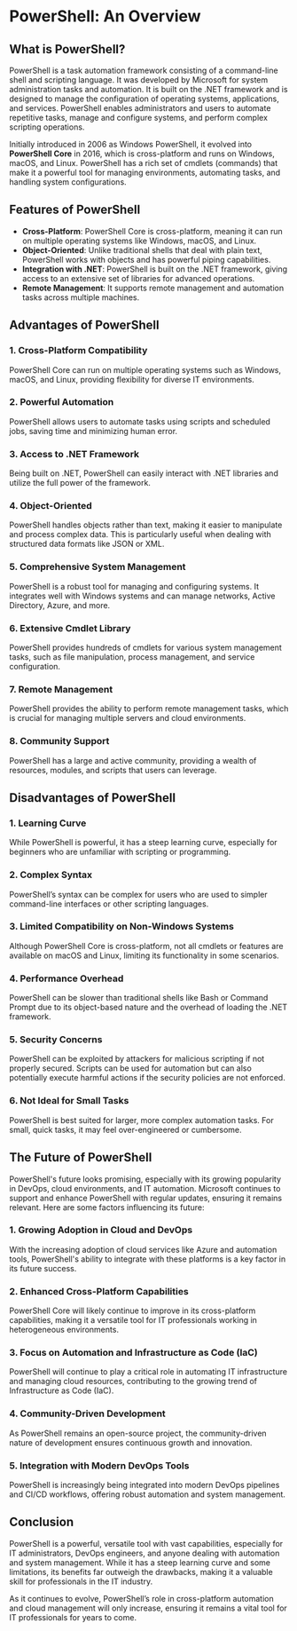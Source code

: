 # PowerShell: An Overview

## What is PowerShell?

PowerShell is a task automation framework consisting of a command-line shell and scripting language. It was developed by Microsoft for system administration tasks and automation. It is built on the .NET framework and is designed to manage the configuration of operating systems, applications, and services. PowerShell enables administrators and users to automate repetitive tasks, manage and configure systems, and perform complex scripting operations.

Initially introduced in 2006 as Windows PowerShell, it evolved into **PowerShell Core** in 2016, which is cross-platform and runs on Windows, macOS, and Linux. PowerShell has a rich set of cmdlets (commands) that make it a powerful tool for managing environments, automating tasks, and handling system configurations.

## Features of PowerShell

- **Cross-Platform**: PowerShell Core is cross-platform, meaning it can run on multiple operating systems like Windows, macOS, and Linux.
- **Object-Oriented**: Unlike traditional shells that deal with plain text, PowerShell works with objects and has powerful piping capabilities.
- **Integration with .NET**: PowerShell is built on the .NET framework, giving access to an extensive set of libraries for advanced operations.
- **Remote Management**: It supports remote management and automation tasks across multiple machines.

## Advantages of PowerShell

### 1. **Cross-Platform Compatibility**
   PowerShell Core can run on multiple operating systems such as Windows, macOS, and Linux, providing flexibility for diverse IT environments.

### 2. **Powerful Automation**
   PowerShell allows users to automate tasks using scripts and scheduled jobs, saving time and minimizing human error.

### 3. **Access to .NET Framework**
   Being built on .NET, PowerShell can easily interact with .NET libraries and utilize the full power of the framework.

### 4. **Object-Oriented**
   PowerShell handles objects rather than text, making it easier to manipulate and process complex data. This is particularly useful when dealing with structured data formats like JSON or XML.

### 5. **Comprehensive System Management**
   PowerShell is a robust tool for managing and configuring systems. It integrates well with Windows systems and can manage networks, Active Directory, Azure, and more.

### 6. **Extensive Cmdlet Library**
   PowerShell provides hundreds of cmdlets for various system management tasks, such as file manipulation, process management, and service configuration.

### 7. **Remote Management**
   PowerShell provides the ability to perform remote management tasks, which is crucial for managing multiple servers and cloud environments.

### 8. **Community Support**
   PowerShell has a large and active community, providing a wealth of resources, modules, and scripts that users can leverage.

## Disadvantages of PowerShell

### 1. **Learning Curve**
   While PowerShell is powerful, it has a steep learning curve, especially for beginners who are unfamiliar with scripting or programming.

### 2. **Complex Syntax**
   PowerShell’s syntax can be complex for users who are used to simpler command-line interfaces or other scripting languages.

### 3. **Limited Compatibility on Non-Windows Systems**
   Although PowerShell Core is cross-platform, not all cmdlets or features are available on macOS and Linux, limiting its functionality in some scenarios.

### 4. **Performance Overhead**
   PowerShell can be slower than traditional shells like Bash or Command Prompt due to its object-based nature and the overhead of loading the .NET framework.

### 5. **Security Concerns**
   PowerShell can be exploited by attackers for malicious scripting if not properly secured. Scripts can be used for automation but can also potentially execute harmful actions if the security policies are not enforced.

### 6. **Not Ideal for Small Tasks**
   PowerShell is best suited for larger, more complex automation tasks. For small, quick tasks, it may feel over-engineered or cumbersome.

## The Future of PowerShell

PowerShell's future looks promising, especially with its growing popularity in DevOps, cloud environments, and IT automation. Microsoft continues to support and enhance PowerShell with regular updates, ensuring it remains relevant. Here are some factors influencing its future:

### 1. **Growing Adoption in Cloud and DevOps**
   With the increasing adoption of cloud services like Azure and automation tools, PowerShell's ability to integrate with these platforms is a key factor in its future success.

### 2. **Enhanced Cross-Platform Capabilities**
   PowerShell Core will likely continue to improve in its cross-platform capabilities, making it a versatile tool for IT professionals working in heterogeneous environments.

### 3. **Focus on Automation and Infrastructure as Code (IaC)**
   PowerShell will continue to play a critical role in automating IT infrastructure and managing cloud resources, contributing to the growing trend of Infrastructure as Code (IaC).

### 4. **Community-Driven Development**
   As PowerShell remains an open-source project, the community-driven nature of development ensures continuous growth and innovation.

### 5. **Integration with Modern DevOps Tools**
   PowerShell is increasingly being integrated into modern DevOps pipelines and CI/CD workflows, offering robust automation and system management.

## Conclusion

PowerShell is a powerful, versatile tool with vast capabilities, especially for IT administrators, DevOps engineers, and anyone dealing with automation and system management. While it has a steep learning curve and some limitations, its benefits far outweigh the drawbacks, making it a valuable skill for professionals in the IT industry.

As it continues to evolve, PowerShell’s role in cross-platform automation and cloud management will only increase, ensuring it remains a vital tool for IT professionals for years to come.

